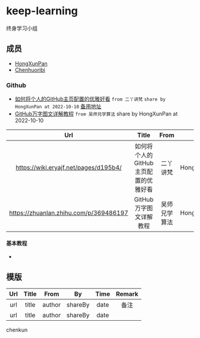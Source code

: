 # keep-learning

终身学习小组

## 成员 

- [HongXunPan](https://github.com/HongXunPan)
- [Chenhuoribi](https://github.com/Chenhuoribi)

### Github

- [如何将个人的GitHub主页配置的优雅好看](https://wiki.eryajf.net/pages/d195b4/) `from 二丫讲梵` `share by HongXunPan at 2022-10-10` [备用地址](https://cloud.tencent.com/developer/article/2058927)
- [GitHub万字图文详解教程](https://zhuanlan.zhihu.com/p/369486197) `from 吴师兄学算法` share by HongXunPan at 2022-10-10

|  Url   | Title  |  From  | By | Time | Remark |
| :----: | :----: | :----: | :----: | :----: | :----: |
| https://wiki.eryajf.net/pages/d195b4/  | 如何将个人的GitHub主页配置的优雅好看 | 二丫讲梵 | HongXunPan | 2022-10-10 | [备用地址](https://cloud.tencent.com/developer/article/2058927) |
| https://zhuanlan.zhihu.com/p/369486197  | GitHub万字图文详解教程 | 吴师兄学算法 | HongXunPan | 2022-10-10 | |

#### 基本教程

- 

## 模版

|  Url   | Title  |  From  | By | Time | Remark |
| :----: | :----: | :----: | :----: | :----: | :----: |
| url  | title | author | shareBy | date | 备注 |
| url  | title | author | shareBy | date | |

chenkun
